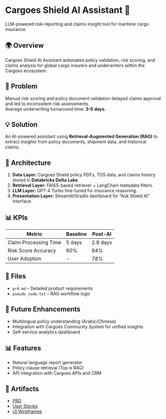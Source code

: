 # Cargoes Shield AI Assistant 🤖
LLM-powered risk-reporting and claims insight tool for maritime cargo insurance.

## 🌍 Overview
Cargoes Shield AI Assistant automates policy validation, risk scoring, and claims analysis for global cargo insurers and underwriters within the Cargoes ecosystem.

## 🚢 Problem
Manual risk scoring and policy document validation delayed claims approval and led to inconsistent risk assessments.  
Average underwriting turnaround time: **3–5 days.**

## 💡 Solution
An AI-powered assistant using **Retrieval-Augmented Generation (RAG)** to extract insights from policy documents, shipment data, and historical claims.

## 🧠 Architecture
1. **Data Layer:** Cargoes Shield policy PDFs, TOS data, and claims history stored in **Databricks Delta Lake**.  
2. **Retrieval Layer:** FAISS-based retriever + LangChain metadata filters.  
3. **LLM Layer:** GPT-4 Turbo fine-tuned for insurance reasoning.  
4. **Presentation Layer:** Streamlit/Gradio dashboard for “Ask Shield AI” interface.

## 📊 KPIs
| Metric | Baseline | Post-AI |
|---------|-----------|----------|
| Claim Processing Time | 5 days | 2.8 days |
| Risk Score Accuracy | 60% | 84% |
| User Adoption | - | 78% |

## 📁 Files
- `prd.md` – Detailed product requirements  
- `pseudo_code.txt` – RAG workflow logic  

## 🔮 Future Enhancements
- Multilingual policy understanding (Arabic/Chinese)
- Integration with Cargoes Community System for unified insights
- Self-service analytics dashboard
## 📊 Features
- Natural language report generator  
- Policy clause retrieval (Top-k RAG)  
- API integration with Cargoes APIs and CRM  

## 📎 Artifacts
- [PRD](./docs/CargoesShield_PRD.pdf)  
- [User Stories](./docs/UserStories.md)  
- [UI Wireframes](./ui/wireframes.png)
